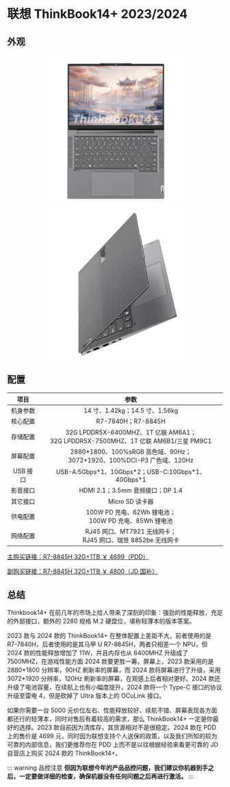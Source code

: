 # 联想 ThinkBook14+ 2023/2024

## 外观

<div style="margin: 0 auto; text-align: center; width: 70%"><img src="./assets/tb14+.png" /></div>

<div style="margin: 0 auto; text-align: center; width: 70%"><img src="./assets/tb14+ 1.png" /></div>

## 配置

|   项目   |                                         参数                                          |
| :------: | :-----------------------------------------------------------------------------------: |
| 机身参数 |                            14 寸、1.42kg；14.5 寸、1.56kg                             |
| 核心配置 |                                  R7-7840H；R7-8845H                                   |
| 存储配置 | 32G LPDDR5X-6400MHZ、1T 亿联 AM6A1；<br>32G LPDDR5X-7500MHZ、1T 亿联 AM6B1/三星 PM9C1 |
| 屏幕配置 |      2880\*1800、100%sRGB 高色域、90Hz；<br>3072\*1920、100%DCI-P3 广色域、120Hz      |
| USB 接口 |                 USB-A:5Gbps\*1、10Gbps\*2；USB-C:10Gbps\*1、40Gbps\*1                 |
| 影音接口 |                           HDMI 2.1；3.5mm 音频接口；DP 1.4                            |
| 其它接口 |                                    Micro SD 读卡器                                    |
| 供电配置 |               100W PD 充电、62Wh 锂电池；<br>100W PD 充电、85Wh 锂电池                |
| 网络配置 |            RJ45 网口、MT7921 无线网卡；<br>RJ45 网口、瑞昱 8852be 无线网卡            |

[主购买链接：R7-8845H 32G+1TB ￥ 4699（PDD）](https://mobile.yangkeduo.com/goods2.html?ps=2MHyjhttzZ)

[副购买链接：R7-8845H 32G+1TB ￥ 4800（JD 国补）](https://3.cn/2b-259z0)

## 总结

Thinkbook14+ 在前几年的市场上给人带来了深刻的印象：强劲的性能释放，充足的外部接口，额外的 2280 规格 M.2 硬盘位，堪称轻薄本的版本答案。

2023 款与 2024 款的 ThinkBook14+ 在整体配置上差距不大，前者使用的是 R7-7840H，后者使用的是其马甲 U R7-8845H，两者只相差一个 NPU，但 2024 款的性能释放增加了 11W，并且内存也从 6400MHZ 升级成了 7500MHZ，在游戏性能方面 2024 款要更胜一筹。屏幕上，2023 款采用的是 2880\*1800 分辨率，90HZ 刷新率的屏幕，而 2024 款将屏幕进行了升级，采用 3072\*1920 分辨率，120Hz 刷新率的屏幕，在观感上后者相对更好。2024 款还升级了电池容量，在续航上也有小幅度提升。2024 款将一个 Type-C 接口的协议升级至雷电 4，但是砍掉了 Ultra 版本上的 OCuLink 接口。

如果你需要一台 5000 元价位左右、性能释放较好、续航不错、屏幕表现各方面都还行的轻薄本，同时对售后有着较高的需求，那么 ThinkBook14+ 一定是你最好的选择。2023 款目前因为清库存，其货源相对不是很稳定。2024 款在 PDD 上的售价是 4699 元，同时因为联想支持个人送保的政策，以及我们所知的较为可靠的内部信息，我们更推荐你在 PDD 上而不是以往根据经验来看更可靠的 JD 自营店上购买 2024 款的 ThinkBook14+。

::: warning 品控注意
**但因为联想今年的产品品控问题，我们建议你机器到手之后，一定要做详细的检查，确保机器没有任何问题之后再进行激活。**
:::
